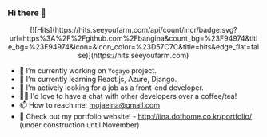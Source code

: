 ### Hi there 👋
<div align=center>
[![Hits](https://hits.seeyoufarm.com/api/count/incr/badge.svg?url=https%3A%2F%2Fgithub.com%2Fbangina&count_bg=%23F94974&title_bg=%23F94974&icon=&icon_color=%23D57C7C&title=hits&edge_flat=false)](https://hits.seeyoufarm.com)
</div>

- 🔭 I’m currently working on `Yogayo` project.
- 🌱 I’m currently learning React.js, Azure, Django. 
- 👀 I’m actively looking for a job as a front-end developer.
- 👯‍♀️ I'd love to have a chat with other developers over a coffee/tea!
- 📫 How to reach me: mojaeina@gmail.com
- 📍 Check out my portfolio website! - http://iina.dothome.co.kr/portfolio/ (under construction until November)

